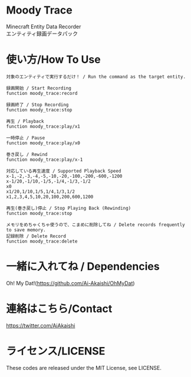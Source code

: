 # Moody Trace
Minecraft Entity Data Recorder  
エンティティ録画データパック

# 使い方/How To Use

```
対象のエンティティで実行するだけ！ / Run the command as the target entity.  
  
録画開始 / Start Recording  
function moody_trace:record  
  
録画終了 / Stop Recording  
function moody_trace:stop  
  
再生 / Playback  
function moody_trace:play/x1  
  
一時停止 / Pause  
function moody_trace:play/x0  
  
巻き戻し / Rewind  
function moody_trace:play/x-1  
  
対応している再生速度 / Supported Playback Speed
x-1,-2,-3,-4,-5,-10,-20,-100,-200,-600,-1200  
x-1/20,-1/10,-1/5,-1/4,-1/3,-1/2  
x0  
x1/20,1/10,1/5,1/4,1/3,1/2  
x1,2,3,4,5,10,20,100,200,600,1200  
  
再生(巻き戻し)停止 / Stop Playing Back (Rewinding)  
function moody_trace:stop  
  
メモリをめちゃくちゃ使うので、こまめに削除してね / Delete records frequently to save memory.  
記録削除 / Delete Record  
function moody_trace:delete
```

# 一緒に入れてね / Dependencies

Oh! My Dat!(https://github.com/Ai-Akaishi/OhMyDat)

# 連絡はこちら/Contact

https://twitter.com/AiAkaishi

# ライセンス/LICENSE

These codes are released under the MIT License, see LICENSE.
